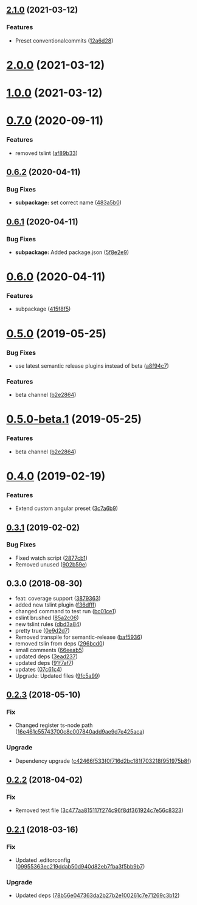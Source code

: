 ## [2.1.0](https://github.com/unlight/node-package-starter/compare/v2.0.0...v2.1.0) (2021-03-12)


### Features

* Preset conventionalcommits ([12a6d28](https://github.com/unlight/node-package-starter/commit/12a6d28f2f191761f691c2915fbff6ac1a0830b1))

# [2.0.0](https://github.com/unlight/node-package-starter/compare/v1.0.0...v2.0.0) (2021-03-12)

# [1.0.0](https://github.com/unlight/node-package-starter/compare/v0.7.0...v1.0.0) (2021-03-12)

# [0.7.0](https://github.com/unlight/node-package-starter/compare/v0.6.2...v0.7.0) (2020-09-11)


### Features

* removed tslint ([af89b33](https://github.com/unlight/node-package-starter/commit/af89b331b4f6bd8938e402a0c834dbb8da30d8f8))

## [0.6.2](https://github.com/unlight/node-package-starter/compare/v0.6.1...v0.6.2) (2020-04-11)


### Bug Fixes

* **subpackage:** set correct name ([483a5b0](https://github.com/unlight/node-package-starter/commit/483a5b072acfc3d25687192ce80c3572c0266320))

## [0.6.1](https://github.com/unlight/node-package-starter/compare/v0.6.0...v0.6.1) (2020-04-11)


### Bug Fixes

* **subpackage:** Added package.json ([5f8e2e9](https://github.com/unlight/node-package-starter/commit/5f8e2e992edadbb7aa08524023739125e8f3805e))

# [0.6.0](https://github.com/unlight/node-package-starter/compare/v0.5.0...v0.6.0) (2020-04-11)


### Features

* subpackage ([415f8f5](https://github.com/unlight/node-package-starter/commit/415f8f5366d207b18efbe859018c972160df9d55))

# [0.5.0](https://github.com/unlight/node-package-starter/compare/v0.4.1...v0.5.0) (2019-05-25)


### Bug Fixes

* use latest semantic release plugins instead of beta ([a8f94c7](https://github.com/unlight/node-package-starter/commit/a8f94c7))


### Features

* beta channel ([b2e2864](https://github.com/unlight/node-package-starter/commit/b2e2864))

# [0.5.0-beta.1](https://github.com/unlight/node-package-starter/compare/v0.4.1...v0.5.0-beta.1@beta) (2019-05-25)


### Features

* beta channel ([b2e2864](https://github.com/unlight/node-package-starter/commit/b2e2864))

# [0.4.0](https://github.com/unlight/node-package-starter/compare/v0.3.1...v0.4.0) (2019-02-19)


### Features

* Extend custom angular preset ([3c7a6b9](https://github.com/unlight/node-package-starter/commit/3c7a6b9))

## [0.3.1](https://github.com/unlight/node-package-starter/compare/v0.3.0...v0.3.1) (2019-02-02)


### Bug Fixes

* Fixed watch script ([2877cb1](https://github.com/unlight/node-package-starter/commit/2877cb1))
* Removed unused ([902b59e](https://github.com/unlight/node-package-starter/commit/902b59e))

## 0.3.0 (2018-08-30)

* feat: coverage support ([3879363](https://github.com/unlight/node-package-starter/commit/3879363))
* added new tslint plugin ([f36dfff](https://github.com/unlight/node-package-starter/commit/f36dfff))
* changed command to test run ([bc01ce1](https://github.com/unlight/node-package-starter/commit/bc01ce1))
* eslint brushed ([85a2c06](https://github.com/unlight/node-package-starter/commit/85a2c06))
* new tslint rules ([dbd3a84](https://github.com/unlight/node-package-starter/commit/dbd3a84))
* pretty true ([0e9d2d7](https://github.com/unlight/node-package-starter/commit/0e9d2d7))
* Removed transpile for semantic-release ([baf5936](https://github.com/unlight/node-package-starter/commit/baf5936))
* removed tslin from deps ([296bcd0](https://github.com/unlight/node-package-starter/commit/296bcd0))
* small comments ([66eeab5](https://github.com/unlight/node-package-starter/commit/66eeab5))
* updated deps ([3ead237](https://github.com/unlight/node-package-starter/commit/3ead237))
* updated deps ([91f7af7](https://github.com/unlight/node-package-starter/commit/91f7af7))
* updates ([07c61c4](https://github.com/unlight/node-package-starter/commit/07c61c4))
* Upgrade: Updated files ([9fc5a99](https://github.com/unlight/node-package-starter/commit/9fc5a99))

<a name="0.2.3"></a>
## [0.2.3](https://github.com/unlight/node-package-starter/compare/v0.2.2...v0.2.3) (2018-05-10)


### Fix

* Changed register ts-node path ([16e461c55743700c8c007840add9ae9d7e425aca](https://github.com/unlight/node-package-starter/commit/16e461c55743700c8c007840add9ae9d7e425aca))

### Upgrade

* Dependency upgrade ([c42466f533f0f716d2bc181f703218f951975b8f](https://github.com/unlight/node-package-starter/commit/c42466f533f0f716d2bc181f703218f951975b8f))

<a name="0.2.2"></a>
## [0.2.2](https://github.com/unlight/node-package-starter/compare/v0.2.1...v0.2.2) (2018-04-02)


### Fix

* Removed test file ([3c477aa815117f274c96f8df361924c7e56c8323](https://github.com/unlight/node-package-starter/commit/3c477aa815117f274c96f8df361924c7e56c8323))

<a name="0.2.1"></a>
## [0.2.1](https://github.com/unlight/node-package-starter/compare/v0.2.0...v0.2.1) (2018-03-16)


### Fix

* Updated .editorconfig ([09955363ec219ddab50d940d82eb7fba3f5bb9b7](https://github.com/unlight/node-package-starter/commit/09955363ec219ddab50d940d82eb7fba3f5bb9b7))

### Upgrade

* Updated deps ([78b56e047363da2b27b2e100261c7e71269c3b12](https://github.com/unlight/node-package-starter/commit/78b56e047363da2b27b2e100261c7e71269c3b12))
